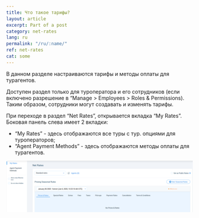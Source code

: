 ```yaml
---
title: Что такое тарифы?
layout: article
excerpt: Part of a post
category: net-rates
lang: ru
permalink: "/ru/:name/"
ref: net-rates
cat: some
---
```


В данном разделе настраиваются тарифы и методы оплаты для турагентов.

Доступен раздел только для туроператора и его сотрудников (если включено разрешение в  “Manage > Employees > Roles & Permissions). Таким образом, сотрудники могут создавать и изменять тарифы.

При переходе в раздел “Net Rates”, открывается вкладка “My Rates”. Боковая панель слева имеет 2 вкладки:
- “My Rates” - здесь отображаются все туры с тур. опциями для туроператоров;
- “Agent Payment Methods” - здесь отображаются методы оплаты для турагентов.

![What_is_net_rates1](/assets/images/what_is_net_rates1.png)
